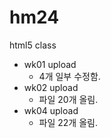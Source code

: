 # hm24
html5 class

- wk01 upload
  - 4개 일부 수정함.
- wk02 upload
  - 파일 20개 올림.
- wk04 upload
  - 파일 22개 올림.
